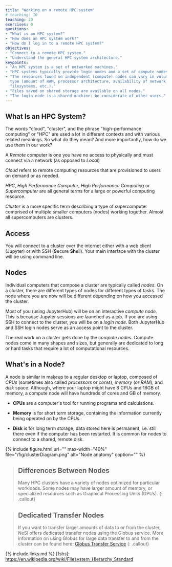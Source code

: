 ```yaml
---
title: "Working on a remote HPC system"
# teaching: 10
teaching: 20
exercises: 0
questions:
- "What is an HPC system?"
- "How does an HPC system work?"
- "How do I log in to a remote HPC system?"
objectives:
- "Connect to a remote HPC system."
- "Understand the general HPC system architecture."
keypoints:
- "An HPC system is a set of networked machines."
- "HPC systems typically provide login nodes and a set of compute nodes."
- "The resources found on independent (compute) nodes can vary in volume and
  type (amount of RAM, processor architecture, availability of network mounted
  filesystems, etc.)."
- "Files saved on shared storage are available on all nodes."
- "The login node is a shared machine: be considerate of other users."
---
```


## What Is an HPC System?

The words "cloud", "cluster", and the phrase "high-performance computing" or
"HPC" are used a lot in different contexts and with various related meanings.
So what do they mean? And more importantly, how do we use them in our work?

A *Remote* computer is one you have no access to physically and must connect via a network (as opposed to *Local*)

*Cloud* refers to remote computing resources
that are provisioned to users on demand or as needed.

*HPC*, *High Performance Computer*, *High Performance Computing* or *Supercomputer* are all general terms for a large or powerful computing resource.

*Cluster* is a more specific term describing a type of supercomputer comprised of multiple smaller computers (nodes) working together. Almost all supercomputers are clusters.

## Access

You will connect to a cluster over the internet either with a web client (Jupyter) or with SSH (**S**ecure **Sh**ell). Your main interface with the cluster will be using command line.

## Nodes

Individual computers that compose a cluster are typically called *nodes*.
On a cluster, there are different types of nodes for different
types of tasks. The node where you are now will be different depending on
how you accessed the cluster.

Most of you (using JupyterHub) will be on an interactive *compute node*.
This is because Jupyter sessions are launched as a job.  If you are using SSH to connect to the cluster, you will be on a
*login node*. Both JupyterHub and SSH login nodes serve as an access point to the cluster.

<!-- As access points, both the login node and JupyterHub are well suited for uploading and downloading files, setting up software, and running quick tests. Generally speaking, the login node *should
not* be used for time-consuming or resource-intensive tasks. In other words, do not run jobs directly on the login node.  We will learn how to properly run jobs on the cluster in an upcoming lesson. -->

The real work on a cluster gets done by the *compute nodes*.
Compute nodes come in many shapes and sizes, but generally are dedicated to long
or hard tasks that require a lot of computational resources.

## What's in a Node?

A node is similar in makeup to a regular desktop or laptop, composed of *CPUs* (sometimes also called *processors* or *cores*), *memory*
(or *RAM*), and *disk* space. Although, where your laptop might have 8 CPUs and 16GB of memory, a compute node will have hundreds of cores and GB of memory.

* **CPUs** are a computer's tool for running programs and calculations. 

* **Memory** is for short term storage, containing the information currently being operated on by the CPUs.

* **Disk** is for long term storage, data stored here is permanent, i.e. still there even if the computer has been restarted. 
It is common for nodes to connect to a shared, remote disk.

{% include figure.html url="" max-width="40%"
   file="/fig/clusterDiagram.png"
   alt="Node anatomy" caption="" %}

> ## Differences Between Nodes
>
> Many HPC clusters have a variety of nodes optimized for particular workloads.
> Some nodes may have larger amount of memory, or specialized resources such as
> Graphical Processing Units (GPUs).
{: .callout}

> ## Dedicated Transfer Nodes
>
> If you want to transfer larger amounts of data to or from the cluster, NeSI
> offers dedicated transfer nodes using the Globus service.  More information on using Globus for large data transfer to and from 
> the cluster can be found here: [Globus Transfer Service](https://docs.nesi.org.nz/Storage/Data_Transfer_Services/Globus_Quick_Start_Guide/)
{: .callout}

{% include links.md %}
[fshs]: https://en.wikipedia.org/wiki/Filesystem_Hierarchy_Standard
